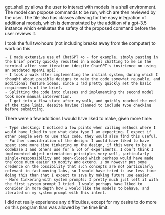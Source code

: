 gpt_shell.py allows the user to interact with models in a shell environment. The model can propose commands to be run, which are then reviewed by the user. The file also has classes allowing for the easy integration of additional models, which is demonstrated by the addition of a gpt-3.5 instance which evaluates the safety of the proposed command before the user reviews it. 

I took the full two hours (not including breaks away from the computer) to work on this. 

	- I made extensive use of ChatGPT 4o - for example, simply pasting in the brief pretty quickly resulted in a model chatting to me in the terminal after some iteration (despite ChatGPT's insistence on using an outdated OpenAI api).
	- I took a walk after implementing the initial system, during which I thought about possible designs to make the code somewhat reusable, and additional feature ideas, since I had pretty quickly met the basic requirements of the brief.
	- Splitting the code into classes and implementing the second model took more manual intervention.
	- I got into a flow state after my walk, and quickly reached the end of the time limit, despite having planned to include type checking before submitting.

There were a few additions I would have liked to make, given more time:

	- Type checking: I noticed a few points when calling methods where I would have liked to see what data type I am expecting. I expect if other people were to use this code, they would also find this useful.
	- Further consideration of the design: I would have liked to have spent some more time tinkering on the design, if this were to be a codebase I and others use for a lot of experiments. I don’t think I implemented object orientation principles very well, particularly single-responsibility and open-closed which perhaps would have made the code much easier to modify and extend. I do however put some credence on the possibility that such concepts are not particularly relevant in fast-moving labs, so I would have tried to use less time doing this than that I expect to save by making future use easier.
	- More tinkering with system prompts: I pretty much just left it with the first system prompt I tried. I would perhaps have liked to consider in more depth how I would like the models to behave, and iterated on my system prompt with this intent.

I did not really experience any difficulties, except for my desire to do more on this program than was allowed by the time limit.
